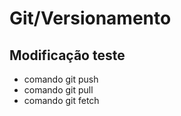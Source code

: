 # Git/Versionamento

## Modificação teste
* comando git push
* comando git pull
* comando git fetch
